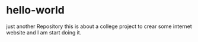 # hello-world
just another Repository
this is about a college project to crear some internet website and I am start doing it.
